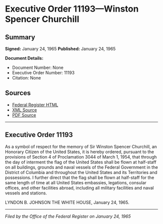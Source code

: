# Executive Order 11193—Winston Spencer Churchill

## Summary

**Signed:** January 24, 1965
**Published:** January 24, 1965

**Document Details:**
- Document Number: None
- Executive Order Number: 11193
- Citation: None

## Sources
- [Federal Register HTML](https://www.presidency.ucsb.edu/documents/executive-order-11193-winston-spencer-churchill)
- [XML Source](None)
- [PDF Source](None)

---

## Executive Order 11193

As a symbol of respect for the memory of Sir Winston Spencer Churchill, an Honorary Citizen of the United States, it is hereby ordered, pursuant to the provisions of Section 4 of Proclamation 3044 of March 1, 1954, that through the day of interment the flag of the United States shall be flown at half-staff on all buildings, grounds and naval vessels of the Federal Government in the District of Columbia and throughout the United States and its Territories and possessions. I further direct that the flag shall be flown at half-staff for the same length of time at all United States embassies, legations, consular offices, and other facilities abroad, including all military facilities and naval vessels and stations.

LYNDON B. JOHNSON
THE WHITE HOUSE,
January 24, 1965.

---

*Filed by the Office of the Federal Register on January 24, 1965*
